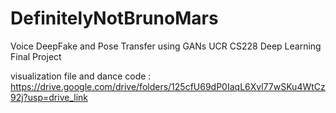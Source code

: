 # DefinitelyNotBrunoMars
Voice DeepFake and Pose Transfer using GANs UCR CS228 Deep Learning Final Project

visualization file and dance code :
https://drive.google.com/drive/folders/125cfU69dP0IaqL6Xvl77wSKu4WtCz92j?usp=drive_link
